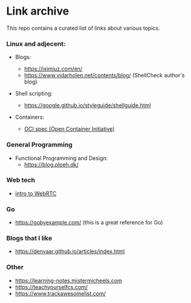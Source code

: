 # Link archive

This repo contains a curated list of links about various topics.

### Linux and adjecent:

- Blogs:

  - https://iximiuz.com/en/
  - https://www.vidarholen.net/contents/blog/ (ShellCheck author's blog)

- Shell scripting:
  - https://google.github.io/styleguide/shellguide.html
- Containers:
  - [OCI spec (Open Container Initiative)](https://github.com/opencontainers/runtime-spec/blob/main/spec.md)

### General Programming
- Functional Programming and Design:
  - https://blog.ploeh.dk/
### Web tech

- [intro to WebRTC](https://www.html5rocks.com/en/tutorials/webrtc/basics/#toc-first)

### Go
- https://gobyexample.com/ (this is a great reference for Go)

### Blogs that I like

- https://denvaar.github.io/articles/index.html

### Other

- https://learning-notes.mistermicheels.com
- https://teachyourselfcs.com/
- https://www.trackawesomelist.com/

